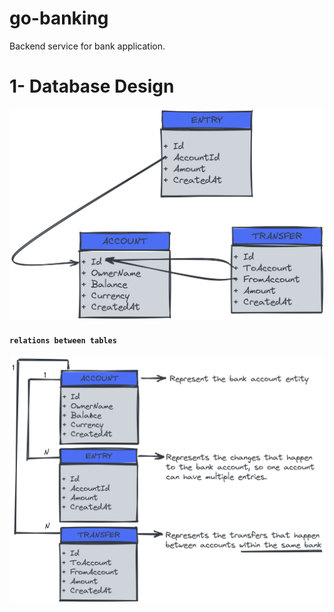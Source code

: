 # go-banking
Backend service for bank application.

# 1- Database Design

![tables](./account_db_design.png)

#### `relations between tables`
![tables](./Db_relations.png)
